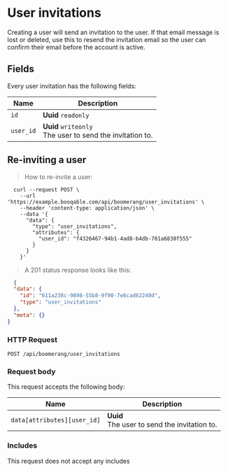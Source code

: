 # User invitations

Creating a user will send an invitation to the user.
If that email message is lost or deleted, use this to resend the invitation email
so the user can confirm their email before the account is active.

## Fields
Every user invitation has the following fields:

Name | Description
-- | --
`id` | **Uuid** `readonly`<br>
`user_id` | **Uuid** `writeonly`<br>The user to send the invitation to.


## Re-inviting a user



> How to re-invite a user:

```shell
  curl --request POST \
    --url 'https://example.booqable.com/api/boomerang/user_invitations' \
    --header 'content-type: application/json' \
    --data '{
      "data": {
        "type": "user_invitations",
        "attributes": {
          "user_id": "f4326467-94b1-4ad8-b4db-701a6830f555"
        }
      }
    }'
```

> A 201 status response looks like this:

```json
  {
  "data": {
    "id": "611a238c-9898-55b8-9f90-7e6cad62240d",
    "type": "user_invitations"
  },
  "meta": {}
}
```

### HTTP Request

`POST /api/boomerang/user_invitations`

### Request body

This request accepts the following body:

Name | Description
-- | --
`data[attributes][user_id]` | **Uuid** <br>The user to send the invitation to.


### Includes

This request does not accept any includes